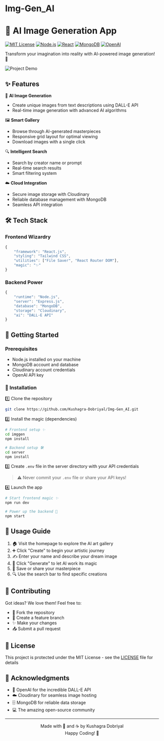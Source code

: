 ﻿# Img-Gen_AI
# 🎨 AI Image Generation App
[![MIT License](https://img.shields.io/badge/License-MIT-green.svg)](https://choosealicense.com/licenses/mit/)
[![Node.js](https://img.shields.io/badge/Node.js-43853D?style=flat&logo=node.js&logoColor=white)](https://nodejs.org/)
[![React](https://img.shields.io/badge/React-20232A?style=flat&logo=react&logoColor=61DAFB)](https://reactjs.org/)
[![MongoDB](https://img.shields.io/badge/MongoDB-4EA94B?style=flat&logo=mongodb&logoColor=white)](https://www.mongodb.com/)
[![OpenAI](https://img.shields.io/badge/OpenAI-412991?style=flat&logo=openai&logoColor=white)](https://openai.com/)

Transform your imagination into reality with AI-powered image generation! 🚀

![Project Demo](https://your-demo-image-url.gif)

## ✨ Features

🎯 **AI Image Generation**
- Create unique images from text descriptions using DALL-E API
- Real-time image generation with advanced AI algorithms

🖼️ **Smart Gallery**
- Browse through AI-generated masterpieces
- Responsive grid layout for optimal viewing
- Download images with a single click

🔍 **Intelligent Search**
- Search by creator name or prompt
- Real-time search results
- Smart filtering system

☁️ **Cloud Integration**
- Secure image storage with Cloudinary
- Reliable database management with MongoDB
- Seamless API integration

## 🛠️ Tech Stack

### Frontend Wizardry
```javascript
{
    "framework": "React.js",
    "styling": "Tailwind CSS",
    "utilities": ["File Saver", "React Router DOM"],
    "magic": "✨"
}
```

### Backend Power
```javascript
{
    "runtime": "Node.js",
    "server": "Express.js",
    "database": "MongoDB",
    "storage": "Cloudinary",
    "ai": "DALL-E API"
}
```

## 🚀 Getting Started

### Prerequisites
- Node.js installed on your machine
- MongoDB account and database
- Cloudinary account credentials
- OpenAI API key

### 🔧 Installation

1️⃣ Clone the repository
```bash
git clone https://github.com/Kushagra-Dobriyal/Img-Gen_AI.git
```

2️⃣ Install the magic (dependencies)
```bash
# Frontend setup ✨
cd imggen
npm install

# Backend setup 🛠️
cd server
npm install
```

3️⃣ Create `.env` file in the server directory with your API credentials
> ⚠️ Never commit your `.env` file or share your API keys!

4️⃣ Launch the app
```bash
# Start frontend magic ✨
npm run dev

# Power up the backend 🚀
npm start
```

## 💫 Usage Guide

1. 🏠 Visit the homepage to explore the AI art gallery
2. ➕ Click "Create" to begin your artistic journey
3. ✍️ Enter your name and describe your dream image
4. 🎨 Click "Generate" to let AI work its magic
5. 💾 Save or share your masterpiece
6. 🔍 Use the search bar to find specific creations

## 🤝 Contributing

Got ideas? We love them! Feel free to:
- 🍴 Fork the repository
- 🌟 Create a feature branch
- ✨ Make your changes
- 📤 Submit a pull request

## 📜 License

This project is protected under the MIT License - see the [LICENSE](LICENSE) file for details

## 🙏 Acknowledgments

- 🎨 OpenAI for the incredible DALL-E API
- ☁️ Cloudinary for seamless image hosting
- 🗄️ MongoDB for reliable data storage
- 💻 The amazing open-source community

---

<div align="center">
    Made with 💖 and ☕ by Kushagra Dobriyal
    <br>
    Happy Coding! 🚀
</div>
